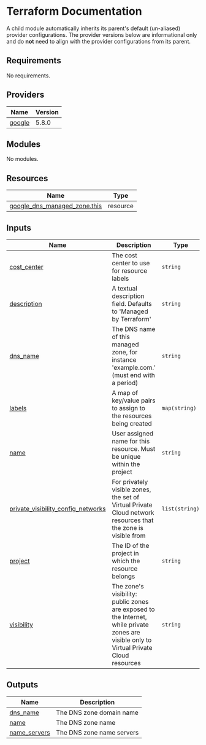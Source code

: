 # Terraform Documentation

A child module automatically inherits its parent's default (un-aliased) provider configurations. The provider versions below are informational only and do **not** need to align with the provider configurations from its parent.

<!-- BEGINNING OF PRE-COMMIT-TERRAFORM DOCS HOOK -->
## Requirements

No requirements.

## Providers

| Name | Version |
|------|---------|
| <a name="provider_google"></a> [google](#provider\_google) | 5.8.0 |

## Modules

No modules.

## Resources

| Name | Type |
|------|------|
| [google_dns_managed_zone.this](https://registry.terraform.io/providers/hashicorp/google/latest/docs/resources/dns_managed_zone) | resource |

## Inputs

| Name | Description | Type | Default | Required |
|------|-------------|------|---------|:--------:|
| <a name="input_cost_center"></a> [cost\_center](#input\_cost\_center) | The cost center to use for resource labels | `string` | n/a | yes |
| <a name="input_description"></a> [description](#input\_description) | A textual description field. Defaults to 'Managed by Terraform' | `string` | `null` | no |
| <a name="input_dns_name"></a> [dns\_name](#input\_dns\_name) | The DNS name of this managed zone, for instance 'example.com.' (must end with a period) | `string` | n/a | yes |
| <a name="input_labels"></a> [labels](#input\_labels) | A map of key/value pairs to assign to the resources being created | `map(string)` | `{}` | no |
| <a name="input_name"></a> [name](#input\_name) | User assigned name for this resource. Must be unique within the project | `string` | n/a | yes |
| <a name="input_private_visibility_config_networks"></a> [private\_visibility\_config\_networks](#input\_private\_visibility\_config\_networks) | For privately visible zones, the set of Virtual Private Cloud network resources that the zone is visible from | `list(string)` | `[]` | no |
| <a name="input_project"></a> [project](#input\_project) | The ID of the project in which the resource belongs | `string` | n/a | yes |
| <a name="input_visibility"></a> [visibility](#input\_visibility) | The zone's visibility: public zones are exposed to the Internet, while private zones are visible only to Virtual Private Cloud resources | `string` | n/a | yes |

## Outputs

| Name | Description |
|------|-------------|
| <a name="output_dns_name"></a> [dns\_name](#output\_dns\_name) | The DNS zone domain name |
| <a name="output_name"></a> [name](#output\_name) | The DNS zone name |
| <a name="output_name_servers"></a> [name\_servers](#output\_name\_servers) | The DNS zone name servers |
<!-- END OF PRE-COMMIT-TERRAFORM DOCS HOOK -->
